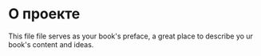 # О проекте

This file file serves as your book's preface, a great place to describe yo ur book's content and ideas.

